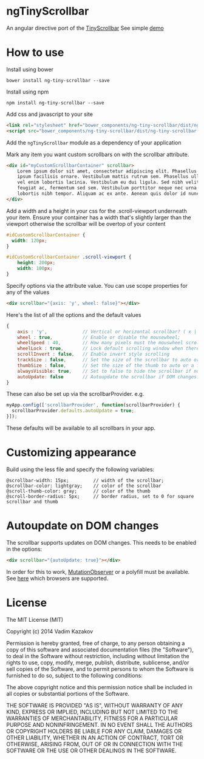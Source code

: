 ngTinyScrollbar
===============

An angular directive port of the [TinyScrollbar](https://github.com/wieringen/tinyscrollbar)
See simple [demo](http://ng-tiny-scrollbar.azurewebsites.net/test.html)

How to use
==========

Install using bower

    bower install ng-tiny-scrollbar --save

Install using npm

    npm install ng-tiny-scrollbar --save

Add css and javascript to your site

```html
<link rel="stylesheet" href="bower_components/ng-tiny-scrollbar/dist/ng-tiny-scrollbar.css" type="text/css"/>
<script src="bower_components/ng-tiny-scrollbar/dist/ng-tiny-scrollbar.js"></script>
```

Add the `ngTinyScrollbar` module as a dependency of your application

Mark any item you want custom scrollbars on with the scrollbar attribute.

```html
<div id="myCustomScrollbarContainer" scrollbar>
    Lorem ipsum dolor sit amet, consectetur adipiscing elit. Phasellus vel metus sed
    ipsum facilisis ornare. Vestibulum mattis rutrum sem. Phasellus ullamcorper nisi
    vel enim lobortis lacinia. Vestibulum eu dui ligula. Sed nibh velit, faucibus sed
    feugiat ac, fermentum sed sem. Vestibulum porttitor neque nec urna tincidunt, vel
    lobortis nibh tempor. Aliquam ac ex ante. Aenean quis dolor id nunc maximus venenatis.
</div>
```

Add a width and a height in your css for the .scroll-viewport underneath your item. Ensure your
container has a width that's slightly larger than the viewport otherwise the scrollbar will be
overtop of your content

```css
#idCustomScrollbarContainer {
  width: 120px;
}

#idCustomScrollbarContainer .scroll-viewport {
    height: 200px;
    width: 100px;
}
```

Specify options via the attribute value. You can use scope properties for any of the values

```html
<div scrollbar="{axis: 'y', wheel: false}"></div>
```

Here's the list of all the options and the default values

```javascript
{
    axis : 'y',             // Vertical or horizontal scrollbar? ( x || y ).
    wheel : true,           // Enable or disable the mousewheel;
    wheelSpeed : 40,        // How many pixels must the mouswheel scroll at a time.
    wheelLock : true,       // Lock default scrolling window when there is no more content.
    scrollInvert : false,   // Enable invert style scrolling
    trackSize : false,      // Set the size of the scrollbar to auto or a fixed number.
    thumbSize : false,      // Set the size of the thumb to auto or a fixed number.
    alwaysVisible: true,    // Set to false to hide the scrollbar if not being used
    autoUpdate: false       // Autoupdate the scrollbar if DOM changes. Needs MutationObserver or a polyfill to be available
}
```

These can also be set up via the scrollbarProvider. e.g.

```javascript
myApp.config(['scrollbarProvider', function(scrollbarProvider) {
  scrollbarProvider.defaults.autoUpdate = true;
}]);
```
These defaults will be available to all scrollbars in your app.

Customizing appearance
======================

Build using the less file and specify the following variables:

```less
@scrollbar-width: 15px;         // width of the scrollbar;
@scrollbar-color: lightgray;    // color of the scrollbar
@scroll-thumb-color: gray;      // color of the thumb
@scroll-border-radius: 5px;     // border radius, set to 0 for square scrollbar and thumb
```

Autoupdate on DOM changes
=========================
The scrollbar supports updates on DOM changes. This needs to be enabled in the options:

```html
<div scrollbar="{autoUpdate: true}"></div>
```

In order for this to work, [MutationObserver](http://developer.mozilla.org/en/docs/Web/API/MutationObserver) or a polyfill must be available. See [here](http://caniuse.com/#feat=mutationobserver) which browsers are supported.

License
=======
The MIT License (MIT)

Copyright (c) 2014 Vadim Kazakov

Permission is hereby granted, free of charge, to any person obtaining a copy
of this software and associated documentation files (the "Software"), to deal
in the Software without restriction, including without limitation the rights
to use, copy, modify, merge, publish, distribute, sublicense, and/or sell
copies of the Software, and to permit persons to whom the Software is
furnished to do so, subject to the following conditions:

The above copyright notice and this permission notice shall be included in all
copies or substantial portions of the Software.

THE SOFTWARE IS PROVIDED "AS IS", WITHOUT WARRANTY OF ANY KIND, EXPRESS OR
IMPLIED, INCLUDING BUT NOT LIMITED TO THE WARRANTIES OF MERCHANTABILITY,
FITNESS FOR A PARTICULAR PURPOSE AND NONINFRINGEMENT. IN NO EVENT SHALL THE
AUTHORS OR COPYRIGHT HOLDERS BE LIABLE FOR ANY CLAIM, DAMAGES OR OTHER
LIABILITY, WHETHER IN AN ACTION OF CONTRACT, TORT OR OTHERWISE, ARISING FROM,
OUT OF OR IN CONNECTION WITH THE SOFTWARE OR THE USE OR OTHER DEALINGS IN THE
SOFTWARE.
